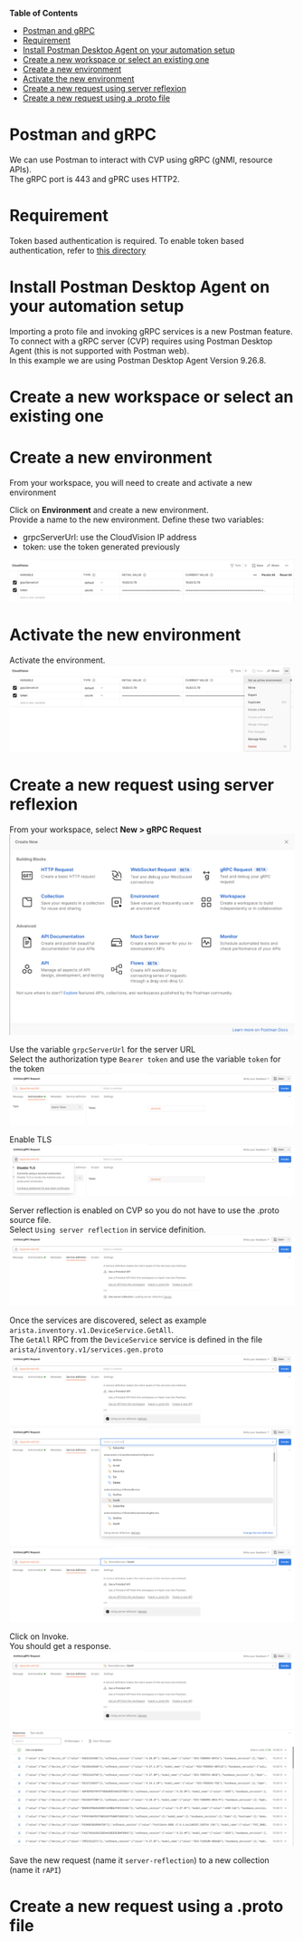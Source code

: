 **Table of Contents**

- [Postman and gRPC](#postman-and-grpc)
- [Requirement](#requirement)
- [Install Postman Desktop Agent on your automation setup](#install-postman-desktop-agent-on-your-automation-setup)
- [Create a new workspace or select an existing one](#create-a-new-workspace-or-select-an-existing-one)
- [Create a new environment](#create-a-new-environment)
- [Activate the new environment](#activate-the-new-environment)
- [Create a new request using server reflexion](#create-a-new-request-using-server-reflexion)
- [Create a new request using a .proto file](#create-a-new-request-using-a-proto-file)

# Postman and gRPC

We can use Postman to interact with CVP using gRPC (gNMI, resource APIs).  
The gRPC port is 443 and gPRC uses HTTP2.  

# Requirement

Token based authentication is required. To enable token based authentication, refer to [this directory](../Token%20based%20authentication)

# Install Postman Desktop Agent on your automation setup

Importing a proto file and invoking gRPC services is a new Postman feature.  
To connect with a gRPC server (CVP) requires using Postman Desktop Agent (this is not supported with Postman web).  
In this example we are using Postman Desktop Agent Version 9.26.8.

# Create a new workspace or select an existing one

# Create a new environment

From your workspace, you will need to create and activate a new environment  

Click on **Environment** and create a new environment.  
Provide a name to the new environment.
Define these two variables:

- grpcServerUrl: use the CloudVision IP address
- token: use the token generated previously

![create new environment](../Images/postman-gnmi-new-env.png)

# Activate the new environment

Activate the environment.  
![activate environment](../Images/postman-gnmi-activate-env.png)

# Create a new request using server reflexion

From your workspace, select **New > gRPC Request**
![create new request](../Images/postman-gnmi-new-collection.png)

Use the variable `grpcServerUrl` for the server URL  
Select the authorization type `Bearer token`  and use the variable `token` for the token  
![rapi](../Images/rapi.png)

Enable TLS
![rapi](../Images/rapi-tls.png)

Server reflection is enabled on CVP so you do not have to use the .proto source file.  
Select `Using server reflection` in service definition.  
![rapi](../Images/rapi-server-reflexion1.png)

Once the services are discovered, select as example `arista.inventory.v1.DeviceService.GetAll`.  
The `GetAll` RPC from the `DeviceService` service is defined in the file `arista/inventory.v1/services.gen.proto`  
![rapi](../Images/rapi-server-reflexion2.png)
![rapi](../Images/rapi-list.png)
![rapi](../Images/rapi-select.png)

Click on Invoke.  
You should get a response.  
![rapi](../Images/rapi-invoke.png)

Save the new request (name it `server-reflection`) to a new collection (name it `rAPI`)

# Create a new request using a .proto file